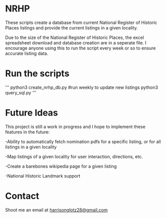 # NRHP
These scripts create a database from current National Register of Historic Places listings and provide the current listings in a given locality.

Due to the size of the National Register of Historic Places, the excel spreadsheet download and database creation are in a seperate file. I encourage anyone using this to run the script every week or so to ensure accurate listing data.

# Run the scripts

'''
python3 create_nrhp_db.py #run weekly to update new listings
python3 query_sql.py
'''

# Future Ideas
This project is still a work in progress and I hope to implement these features in the future:

-Ability to automatically fetch nomination pdfs for a specific listing, or for all listings in a given locality

-Map listings of a given locality for user interaction, directions, etc.

-Create a barebones wikipedia page for a given listing

-National Historic Landmark support

# Contact
Shoot me an email at harrisonglotz28@gmail.com
